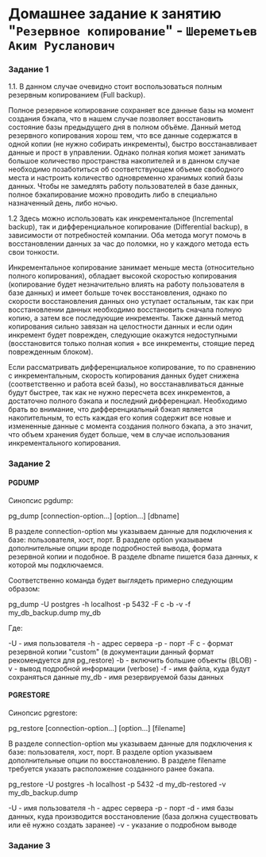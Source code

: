# Домашнее задание к занятию "`Резервное копирование`" - `Шереметьев Аким Русланович`

### Задание 1

1.1. В данном случае очевидно стоит воспользоваться полным резервным копированием (Full backup).

Полное резервное копирование сохраняет все данные базы на момент создания бэкапа, что в нашем случае позволяет восстановить состояние базы предыдущего дня в полном объёме. Данный метод резервного копирования хорош тем, что все данные содержатся в одной копии (не нужно собирать инкременты), быстро восстанавливает данные и прост в управлении. Однако полная копия может занимать большое количество пространства накопителей и в данном случае необходимо позаботиться об соответствующем объеме свободного места и настроить количество одновременно хранимых копий базы данных. Чтобы не замедлять работу пользователей в базе данных, полное бэкапирование можно проводить либо в специально назначенный день, либо ночью. 

1.2 Здесь можно использовать как инкрементальное (Incremental backup), так и дифференциальное копирование (Differential backup), в зависимости от потребностей компании. Оба метода могут помочь в восстановлении данных за час до поломки, но у каждого метода есть свои тонкости. 

Инкрементальное копирование занимает меньше места (относительно полного копирования), обладает высокой скоростью копирования (копирование будет незначительно влиять на работу пользователя в базе данных) и имеет больше точек восстановления, однако по скорости восстановления данных оно уступает остальным, так как при восстановлении данных необходимо восстановить сначала полную копию, а затем все последующие инкременты. Также данный метод копирования сильно завязан на целостности данных и если один инкремент будет поврежден, следующие окажутся недоступными (восстановится только полная копия + все инкременты, стоящие перед поврежденным блоком).

Если рассматривать дифференциальное копирование, то по сравнению с инкрементальным, скорость копирования данных будет снижена (соответственно и работа всей базы), но восстанавливаться данные будут быстрее, так как не нужно пересчета всех инкрементов, а достаточно полного бэкапа и последний дифференциал. Необходимо брать во внимание, что дифференциальный бэкап является накопительным, то есть каждая его копия содержит все новые и измененные данные с момента создания полного бэкапа, а это значит, что объем хранения будет больше, чем в случае использования инкрементального копирования.

### Задание 2

#### PGDUMP

Синопсис pgdump:

pg_dump [connection-option...] [option...] [dbname]

В разделе connection-option мы указываем данные для подключения к базе: пользователя, хост, порт.
В разделе option указываем дополнительные опции вроде подробностей вывода, формата резервной копии и подобное.
В разделе dbname пишется база данных, к которой мы подключаемся.

Соответственно команда будет выглядеть примерно следующим образом:

pg_dump -U postgres -h localhost -p 5432 -F c -b -v -f my_db_backup.dump my_db

Где:

-U - имя пользователя
-h - адрес сервера
-p - порт
-F c - формат резервной копии "custom" (в документации данный формат рекомендуется для pg_restore)
-b - включить большие объекты (BLOB)
-v - вывод подробной информации (verbose)
-f - имя файла, куда будут сохраняться данные
my_db - имя резервируемой базы данных

#### PGRESTORE

Синопсис pgrestore:

pg_restore [connection-option...] [option...] [filename]

В разделе connection-option мы указываем данные для подключения к базе: пользователя, хост, порт.
В разделе option указываем дополнительные опции по восстановлению.
В разделе filename требуется указать расположение созданного ранее бэкапа.

pg_restore -U postgres -h localhost -p 5432 -d my_db-restored -v my_db_backup.dump

-U - имя пользователя
-h - адрес сервера
-p - порт
-d - имя базы данных, куда производится восстановление (база должна существовать или её нужно создать заранее)
-v - указание о подробном выводе

### Задание 3


